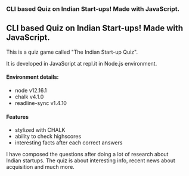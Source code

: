 ### CLI based Quiz on Indian Start-ups! Made with JavaScript.
## CLI based Quiz on Indian Start-ups! Made with JavaScript.

This is a quiz game called "The Indian Start-up Quiz".   

It is developed in JavaScript at repl.it in Node.js environment.
#### Environment details:
- node v12.16.1
- chalk v4.1.0
- readline-sync v1.4.10
#### Features 
- stylized with CHALK
- ability to check highscores
- interesting facts after each correct answers

I have composed the questions after doing a lot of research about    
Indian startups. The quiz is about interesting info, recent news about acquisition and much more.
